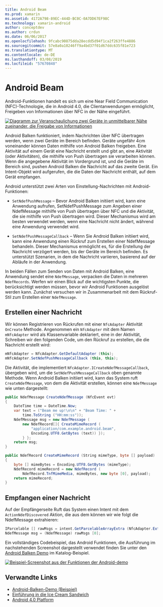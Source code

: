 ```yaml
---
title: Android Beam
ms.prod: xamarin
ms.assetid: 4172A798-89EC-444D-BC0C-0A7DD67EF98C
ms.technology: xamarin-android
author: conceptdev
ms.author: crdun
ms.date: 06/06/2017
ms.openlocfilehash: 9fcabc90875dda28ecdd5d94f1ca2f263ffe4886
ms.sourcegitcommit: 57e8a0a10246ff9a4bd37f01d67ddc635f81e723
ms.translationtype: MT
ms.contentlocale: de-DE
ms.lasthandoff: 03/08/2019
ms.locfileid: "57670848"
---
```

# <a name="android-beam"></a>Android Beam

Android-Funktionen handelt es sich um eine Near Field Communication (NFC)-Technologie, die in Android 4.0, die Clientanwendungen ermöglicht, Freigeben von Informationen über NFC in der Nähe eingeführt.

[![Diagramm zur Veranschaulichung zwei Geräte in unmittelbarer Nähe zueinander, die Freigabe von Informationen](android-beam-images/androidbeam.png)](android-beam-images/androidbeam.png#lightbox)

Android Balken funktioniert, indem Nachrichten über NFC übertragen werden, wenn zwei Geräte im Bereich befinden. Geräte ungefähr 4cm voneinander können Daten mithilfe von Android Balken freigeben. Eine Aktivität auf einem Gerät eine Nachricht erstellt und gibt an, eine Aktivität (oder Aktivitäten), die mithilfe von Push übertragen sie verarbeiten können. Wenn die angegebene Aktivität im Vordergrund ist, und die Geräte im Bereich sind, pushen Android Balken die Nachricht auf das zweite Gerät. Ein Intent-Objekt wird aufgerufen, die die Daten der Nachricht enthält, auf dem Gerät empfangen.

Android unterstützt zwei Arten von Einstellung-Nachrichten mit Android-Funktionen:

-   `SetNdefPushMessage` – Bevor Android Balken initiiert wird, kann eine Anwendung aufrufen, SetNdefPushMessage zum Angeben einer NdefMessage mithilfe von Push übertragen über NFC und die Aktivität, die sie mithilfe von Push übertragen wird. Dieser Mechanismus wird am besten verwendet werden, wenn eine Nachricht nicht ändert, während eine Anwendung verwendet wird.

-   `SetNdefPushMessageCallback` – Wenn Sie Android Balken initiiert wird, kann eine Anwendung einen Rückruf zum Erstellen einer NdefMessage behandeln. Dieser Mechanismus ermöglicht es, für die Erstellung der Nachricht verzögert werden, bis der Geräte im Bereich befinden. Es unterstützt Szenarien, in dem die Nachricht variieren, basierend auf der Abläufe in der Anwendung.


In beiden Fällen zum Senden von Daten mit Android Balken, eine Anwendung sendet eine `NdefMessage`, verpacken die Daten in mehreren `NdefRecords`. Werfen wir einen Blick auf die wichtigsten Punkte, die berücksichtigt werden müssen, bevor wir Android Funktionen ausgelöst werden kann. Zunächst versuchen wir in Zusammenarbeit mit dem Rückruf-Stil zum Erstellen einer `NdefMessage`.


## <a name="creating-a-message"></a>Erstellen einer Nachricht

Wir können Registrieren von Rückrufen mit einer `NfcAdapter` Aktivität `OnCreate` Methode. Angenommen ein `NfcAdapter` mit dem Namen `mNfcAdapter` wird als Klassenvariable deklariert, eine in der Aktivität, Schreiben wir den folgenden Code, um den Rückruf zu erstellen, die die Nachricht erstellt wird:

```csharp
mNfcAdapter = NfcAdapter.GetDefaultAdapter (this);
mNfcAdapter.SetNdefPushMessageCallback (this, this);
```

Die Aktivität, die implementiert `NfcAdapter.ICreateNdefMessageCallback`, übergeben wird, um die `SetNdefPushMessageCallback` oben genannte Methode. Wenn Android Balken initiiert wird, kann das System ruft `CreateNdefMessage`, von dem die Aktivität erstellen, können eine `NdefMessage` wie unten dargestellt:

```csharp
public NdefMessage CreateNdefMessage (NfcEvent evt)
{
    DateTime time = DateTime.Now;
    var text = ("Beam me up!\n\n" + "Beam Time: " +
        time.ToString ("HH:mm:ss"));
    NdefMessage msg = new NdefMessage (
        new NdefRecord[]{ CreateMimeRecord (
            "application/com.example.android.beam",
            Encoding.UTF8.GetBytes (text)) });
        } };
    return msg;
}

public NdefRecord CreateMimeRecord (String mimeType, byte [] payload)
{
    byte [] mimeBytes = Encoding.UTF8.GetBytes (mimeType);
    NdefRecord mimeRecord = new NdefRecord (
        NdefRecord.TnfMimeMedia, mimeBytes, new byte [0], payload);
    return mimeRecord;
}
```


## <a name="receiving-a-message"></a>Empfangen einer Nachricht

Auf der Empfängerseite Ruft das System einen Intent mit dem `ActionNdefDiscovered` Aktion, die aus dem können wir wie folgt die NdefMessage extrahieren:

```csharp
IParcelable [] rawMsgs = intent.GetParcelableArrayExtra (NfcAdapter.ExtraNdefMessages);
NdefMessage msg = (NdefMessage) rawMsgs [0];
```

Ein vollständiges Codebeispiel, das Android Funktionen, die Ausführung im nachstehenden Screenshot dargestellt verwendet finden Sie unter den [Android Balken Demo](https://developer.xamarin.com/samples/monodroid/AndroidBeamDemo/) im Katalog-Beispiel.

[![Beispiel-Screenshot aus der Funktionen der Android-demo](android-beam-images/24.png)](android-beam-images/24.png#lightbox)



## <a name="related-links"></a>Verwandte Links

- [Android-Balken-Demo (Beispiel)](https://developer.xamarin.com/samples/monodroid/AndroidBeamDemo/)
- [Einführung in die Ice Cream Sandwich](http://www.android.com/about/ice-cream-sandwich/)
- [Android 4.0 Platform](https://developer.android.com/sdk/android-4.0.html)

